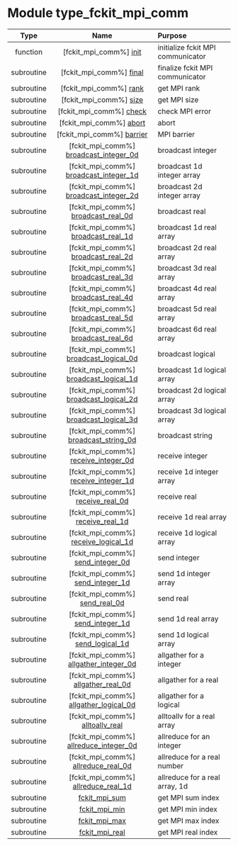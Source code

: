 # Module type_fckit_mpi_comm

| Type | Name | Purpose |
| :--: | :--: | :---------- |
| function | [fckit_mpi_comm%] [init](https://github.com/benjaminmenetrier/bump/tree/master/src/type_fckit_mpi_comm.F90#L89) | initialize fckit MPI communicator |
| subroutine | [fckit_mpi_comm%] [final](https://github.com/benjaminmenetrier/bump/tree/master/src/type_fckit_mpi_comm.F90#L115) | finalize fckit MPI communicator |
| subroutine | [fckit_mpi_comm%] [rank](https://github.com/benjaminmenetrier/bump/tree/master/src/type_fckit_mpi_comm.F90#L141) | get MPI rank |
| subroutine | [fckit_mpi_comm%] [size](https://github.com/benjaminmenetrier/bump/tree/master/src/type_fckit_mpi_comm.F90#L166) | get MPI size |
| subroutine | [fckit_mpi_comm%] [check](https://github.com/benjaminmenetrier/bump/tree/master/src/type_fckit_mpi_comm.F90#L191) | check MPI error |
| subroutine | [fckit_mpi_comm%] [abort](https://github.com/benjaminmenetrier/bump/tree/master/src/type_fckit_mpi_comm.F90#L221) | abort |
| subroutine | [fckit_mpi_comm%] [barrier](https://github.com/benjaminmenetrier/bump/tree/master/src/type_fckit_mpi_comm.F90#L244) | MPI barrier |
| subroutine | [fckit_mpi_comm%] [broadcast_integer_0d](https://github.com/benjaminmenetrier/bump/tree/master/src/type_fckit_mpi_comm.F90#L266) | broadcast integer |
| subroutine | [fckit_mpi_comm%] [broadcast_integer_1d](https://github.com/benjaminmenetrier/bump/tree/master/src/type_fckit_mpi_comm.F90#L290) | broadcast 1d integer array |
| subroutine | [fckit_mpi_comm%] [broadcast_integer_2d](https://github.com/benjaminmenetrier/bump/tree/master/src/type_fckit_mpi_comm.F90#L314) | broadcast 2d integer array |
| subroutine | [fckit_mpi_comm%] [broadcast_real_0d](https://github.com/benjaminmenetrier/bump/tree/master/src/type_fckit_mpi_comm.F90#L338) | broadcast real |
| subroutine | [fckit_mpi_comm%] [broadcast_real_1d](https://github.com/benjaminmenetrier/bump/tree/master/src/type_fckit_mpi_comm.F90#L362) | broadcast 1d real array |
| subroutine | [fckit_mpi_comm%] [broadcast_real_2d](https://github.com/benjaminmenetrier/bump/tree/master/src/type_fckit_mpi_comm.F90#L386) | broadcast 2d real array |
| subroutine | [fckit_mpi_comm%] [broadcast_real_3d](https://github.com/benjaminmenetrier/bump/tree/master/src/type_fckit_mpi_comm.F90#L410) | broadcast 3d real array |
| subroutine | [fckit_mpi_comm%] [broadcast_real_4d](https://github.com/benjaminmenetrier/bump/tree/master/src/type_fckit_mpi_comm.F90#L434) | broadcast 4d real array |
| subroutine | [fckit_mpi_comm%] [broadcast_real_5d](https://github.com/benjaminmenetrier/bump/tree/master/src/type_fckit_mpi_comm.F90#L458) | broadcast 5d real array |
| subroutine | [fckit_mpi_comm%] [broadcast_real_6d](https://github.com/benjaminmenetrier/bump/tree/master/src/type_fckit_mpi_comm.F90#L482) | broadcast 6d real array |
| subroutine | [fckit_mpi_comm%] [broadcast_logical_0d](https://github.com/benjaminmenetrier/bump/tree/master/src/type_fckit_mpi_comm.F90#L506) | broadcast logical |
| subroutine | [fckit_mpi_comm%] [broadcast_logical_1d](https://github.com/benjaminmenetrier/bump/tree/master/src/type_fckit_mpi_comm.F90#L530) | broadcast 1d logical array |
| subroutine | [fckit_mpi_comm%] [broadcast_logical_2d](https://github.com/benjaminmenetrier/bump/tree/master/src/type_fckit_mpi_comm.F90#L554) | broadcast 2d logical array |
| subroutine | [fckit_mpi_comm%] [broadcast_logical_3d](https://github.com/benjaminmenetrier/bump/tree/master/src/type_fckit_mpi_comm.F90#L578) | broadcast 3d logical array |
| subroutine | [fckit_mpi_comm%] [broadcast_string_0d](https://github.com/benjaminmenetrier/bump/tree/master/src/type_fckit_mpi_comm.F90#L602) | broadcast string |
| subroutine | [fckit_mpi_comm%] [receive_integer_0d](https://github.com/benjaminmenetrier/bump/tree/master/src/type_fckit_mpi_comm.F90#L626) | receive integer |
| subroutine | [fckit_mpi_comm%] [receive_integer_1d](https://github.com/benjaminmenetrier/bump/tree/master/src/type_fckit_mpi_comm.F90#L652) | receive 1d integer array |
| subroutine | [fckit_mpi_comm%] [receive_real_0d](https://github.com/benjaminmenetrier/bump/tree/master/src/type_fckit_mpi_comm.F90#L678) | receive real |
| subroutine | [fckit_mpi_comm%] [receive_real_1d](https://github.com/benjaminmenetrier/bump/tree/master/src/type_fckit_mpi_comm.F90#L704) | receive 1d real array |
| subroutine | [fckit_mpi_comm%] [receive_logical_1d](https://github.com/benjaminmenetrier/bump/tree/master/src/type_fckit_mpi_comm.F90#L730) | receive 1d logical array |
| subroutine | [fckit_mpi_comm%] [send_integer_0d](https://github.com/benjaminmenetrier/bump/tree/master/src/type_fckit_mpi_comm.F90#L756) | send integer |
| subroutine | [fckit_mpi_comm%] [send_integer_1d](https://github.com/benjaminmenetrier/bump/tree/master/src/type_fckit_mpi_comm.F90#L781) | send 1d integer array |
| subroutine | [fckit_mpi_comm%] [send_real_0d](https://github.com/benjaminmenetrier/bump/tree/master/src/type_fckit_mpi_comm.F90#L806) | send real |
| subroutine | [fckit_mpi_comm%] [send_integer_1d](https://github.com/benjaminmenetrier/bump/tree/master/src/type_fckit_mpi_comm.F90#L831) | send 1d real array |
| subroutine | [fckit_mpi_comm%] [send_logical_1d](https://github.com/benjaminmenetrier/bump/tree/master/src/type_fckit_mpi_comm.F90#L856) | send 1d logical array |
| subroutine | [fckit_mpi_comm%] [allgather_integer_0d](https://github.com/benjaminmenetrier/bump/tree/master/src/type_fckit_mpi_comm.F90#L881) | allgather for a integer |
| subroutine | [fckit_mpi_comm%] [allgather_real_0d](https://github.com/benjaminmenetrier/bump/tree/master/src/type_fckit_mpi_comm.F90#L909) | allgather for a real |
| subroutine | [fckit_mpi_comm%] [allgather_logical_0d](https://github.com/benjaminmenetrier/bump/tree/master/src/type_fckit_mpi_comm.F90#L937) | allgather for a logical |
| subroutine | [fckit_mpi_comm%] [alltoallv_real](https://github.com/benjaminmenetrier/bump/tree/master/src/type_fckit_mpi_comm.F90#L965) | alltoallv for a real array |
| subroutine | [fckit_mpi_comm%] [allreduce_integer_0d](https://github.com/benjaminmenetrier/bump/tree/master/src/type_fckit_mpi_comm.F90#L993) | allreduce for an integer |
| subroutine | [fckit_mpi_comm%] [allreduce_real_0d](https://github.com/benjaminmenetrier/bump/tree/master/src/type_fckit_mpi_comm.F90#L1018) | allreduce for a real number |
| subroutine | [fckit_mpi_comm%] [allreduce_real_1d](https://github.com/benjaminmenetrier/bump/tree/master/src/type_fckit_mpi_comm.F90#L1043) | allreduce for a real array, 1d |
| subroutine | [fckit_mpi_sum](https://github.com/benjaminmenetrier/bump/tree/master/src/type_fckit_mpi_comm.F90#L1068) | get MPI sum index |
| subroutine | [fckit_mpi_min](https://github.com/benjaminmenetrier/bump/tree/master/src/type_fckit_mpi_comm.F90#L1082) | get MPI min index |
| subroutine | [fckit_mpi_max](https://github.com/benjaminmenetrier/bump/tree/master/src/type_fckit_mpi_comm.F90#L1096) | get MPI max index |
| subroutine | [fckit_mpi_real](https://github.com/benjaminmenetrier/bump/tree/master/src/type_fckit_mpi_comm.F90#L1110) | get MPI real index |
